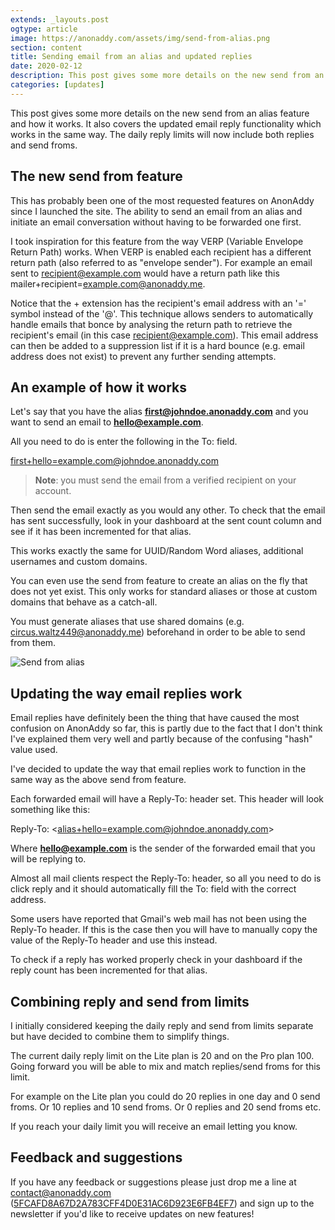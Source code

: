```yaml
---
extends: _layouts.post
ogtype: article
image: https://anonaddy.com/assets/img/send-from-alias.png
section: content
title: Sending email from an alias and updated replies
date: 2020-02-12
description: This post gives some more details on the new send from an alias feature and how it works. It also covers the updated email reply functionality which works in the same way. The daily reply limits will now include both replies and send froms.
categories: [updates]
---
```


This post gives some more details on the new send from an alias feature and how it works. It also covers the updated email reply functionality which works in the same way. The daily reply limits will now include both replies and send froms.

## The new send from feature

This has probably been one of the most requested features on AnonAddy since I launched the site. The ability to send an email from an alias and initiate an email conversation without having to be forwarded one first.

I took inspiration for this feature from the way VERP (Variable Envelope Return Path) works. When VERP is enabled each recipient has a different return path (also referred to as "envelope sender"). For example an email sent to recipient@example.com would have a return path like this mailer+recipient=example.com@anonaddy.me.

Notice that the + extension has the recipient's email address with an '=' symbol instead of the '@'. This technique allows senders to automatically handle emails that bonce by analysing the return path to retrieve the recipient's email (in this case recipient@example.com). This email address can then be added to a suppression list if it is a hard bounce (e.g. email address does not exist) to prevent any further sending attempts.

## An example of how it works

Let's say that you have the alias **first@johndoe.anonaddy.com** and you want to send an email to **hello@example.com**.

All you need to do is enter the following in the To: field.

<span class="break-words"><first+hello=example.com@johndoe.anonaddy.com></span>

> **Note**: you must send the email from a verified recipient on your account.

Then send the email exactly as you would any other. To check that the email has sent successfully, look in your dashboard at the sent count column and see if it has been incremented for that alias.

This works exactly the same for UUID/Random Word aliases, additional usernames and custom domains.

You can even use the send from feature to create an alias on the fly that does not yet exist. This only works for standard aliases or those at custom domains that behave as a catch-all.

You must generate aliases that use shared domains (e.g. circus.waltz449@anonaddy.me) beforehand in order to be able to send from them.

<div class="flex justify-center">
  <img class="shadow" src="/assets/img/send-from-alias.png" alt="Send from alias" title="Send from alias">
</div>

## Updating the way email replies work

Email replies have definitely been the thing that have caused the most confusion on AnonAddy so far, this is partly due to the fact that I don't think I've explained them very well and partly because of the confusing "hash" value used.

I've decided to update the way that email replies work to function in the same way as the above send from feature.

Each forwarded email will have a Reply-To: header set. This header will look something like this:

Reply-To: <<span class="break-words"><alias+hello=example.com@johndoe.anonaddy.com></span>>

Where **hello@example.com** is the sender of the forwarded email that you will be replying to.

Almost all mail clients respect the Reply-To: header, so all you need to do is click reply and it should automatically fill the To: field with the correct address.

Some users have reported that Gmail's web mail has not been using the Reply-To header. If this is the case then you will have to manually copy the value of the Reply-To header and use this instead.

To check if a reply has worked properly check in your dashboard if the reply count has been incremented for that alias.

## Combining reply and send from limits

I initially considered keeping the daily reply and send from limits separate but have decided to combine them to simplify things.

The current daily reply limit on the Lite plan is 20 and on the Pro plan 100. Going forward you will be able to mix and match replies/send froms for this limit.

For example on the Lite plan you could do 20 replies in one day and 0 send froms. Or 10 replies and 10 send froms. Or 0 replies and 20 send froms etc.

If you reach your daily limit you will receive an email letting you know.

## Feedback and suggestions

If you have any feedback or suggestions please just drop me a line at [contact@anonaddy.com](mailto:contact@anonaddy.com) <span class="break-words text-sm">([5FCAFD8A67D2A783CFF4D0E31AC6D923E6FB4EF7](https://keys.openpgp.org/search?q=5FCAFD8A67D2A783CFF4D0E31AC6D923E6FB4EF7))</span> and sign up to the newsletter if you'd like to receive updates on new features!

